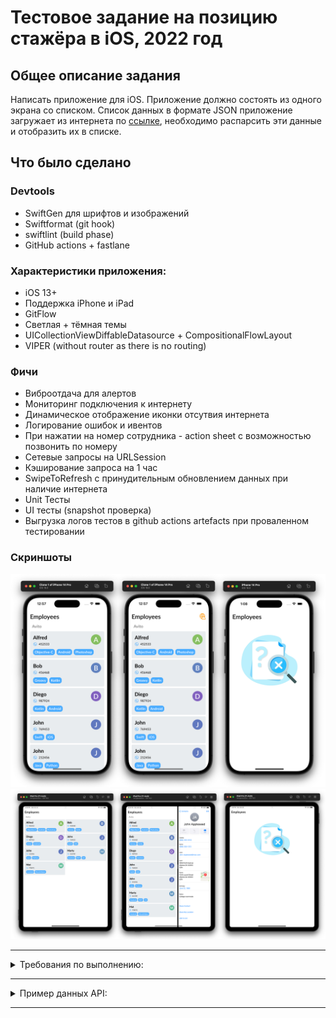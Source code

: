 # Тестовое задание на позицию стажёра в iOS, 2022 год

## Общее описание задания
Написать приложение для iOS. Приложение должно состоять из одного экрана со списком. Список данных в формате JSON приложение загружает из интернета по [ссылке](https://run.mocky.io/v3/1d1cb4ec-73db-4762-8c4b-0b8aa3cecd4c), необходимо распарсить эти данные и отобразить их в списке. 

## Что было сделано

### Devtools
* SwiftGen для шрифтов и изображений
* Swiftformat (git hook)
* swiftlint (build phase)
* GitHub actions + fastlane

### Характеристики приложения:
* iOS 13+
* Поддержка iPhone и iPad
* GitFlow
* Светлая + тёмная темы
* UICollectionViewDiffableDatasource + CompositionalFlowLayout
* VIPER (without router as there is no routing)

### Фичи
* Виброотдача для алертов
* Мониторинг подключения к интернету
* Динамическое отображение иконки отсутвия интернета
* Логирование ошибок и ивентов
* При нажатии на номер сотрудника - action sheet с возможностью позвонить по номеру
* Сетевые запросы на URLSession
* Кэширование запроса на 1 час
* SwipeToRefresh с принудительным обновлением данных при наличие интернета
* Unit Тесты
* UI тесты (snapshot проверка)
* Выгрузка логов тестов в github actions artefacts при проваленном тестировании

### Скриншоты
![](Screenshots/iphones.png)
![](Screenshots/ipads.png)

---
<details>
<summary>Требования по выполнению:</summary>

### Требование к реализации:
- Приложение работает на iOS 13 и выше
- Реализована поддержка iPhone и iPad
- Список отсортирован по алфавиту
- Кэширование ответа на 1 час
- Обработаны случаи потери сети / отсутствия соединения

Внешний вид приложения: по возможности, лаконичный, но, в целом, на усмотрение кандидата.

### Требования к коду:
 - Приложение написано на языке Swift
 - Пользовательский интерфейс приложения настроен в InterfaceBuilder (в Storiboard или Xib файлы) или кодом без использования SwiftUI
 - Для отображения списка используется UITableView, либо UICollectionView
 - Для запроса данных используется URLSession

### Требования к передаче результатов:
- Код должен быть выложен в git-репозиторий на [github.com](http://github.com/) и отправлен нам.

</details>

---

<details>
<summary>Пример данных API:</summary>

```json
{
    "company": {
        "name":"Avito",
        "employees": [
            {
                "name": "John",
                "phone_number": "769453",
                "skills": ["Swift", "iOS"]
            }, 
            {
                "name": "Diego",
                "phone_number": "987924",
                "skills": ["Kotlin", "Android"]
            }, 
            {
                "name": "Alfred",
                "phone_number": "452533",
                "skills": ["Objective-C", "Android", "Photoshop"]
            }, 
            {
                "name": "John",
                "phone_number": "212456",
                "skills": ["Java", "Python"]
            }, 
            {
                "name": "Mat",
                "phone_number": "778975",
                "skills": ["Android", "MovieMaker"]
            }, 
            {
                "name": "Bob",
                "phone_number": "456468",
                "skills": ["Groovy", "Kotlin"]
            }, 
            {
                "name": "Marty",
                "phone_number": "321789",
                "skills": ["Android", "PHP", "C#"]
            }
        ]	
    }
}
```

</details>

---